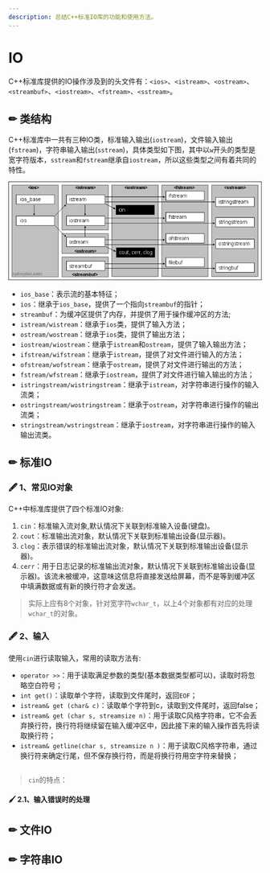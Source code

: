 ```yaml
---
description: 总结C++标准IO库的功能和使用方法。
---
```


# IO

C++标准库提供的IO操作涉及到的头文件有：`<ios>`、`<istream>`、`<ostream>`、`<streambuf>`、`<iostream>`、`<fstream>`、`<sstream>`。

## ✏ 类结构

C++标准库中一共有三种IO类，标准输入输出\(`iostream`\)，文件输入输出\(`fstream`\)，字符串输入输出\(`sstream`\)，具体类型如下图，其中以`w`开头的类型是宽字符版本，`sstream`和`fstream`继承自`iostream`，所以这些类型之间有着共同的特性。

![](../../.gitbook/assets/50.gif)

* `ios_base`：表示流的基本特征；
* `ios`：继承于`ios_base`，提供了一个指向`streambuf`的指针；
* `streambuf`：为缓冲区提供了内存，并提供了用于操作缓冲区的方法; 
* `istream/wistream`：继承于`ios`类，提供了输入方法；
* `ostream/wostream`：继承于`ios`类，提供了输出方法；
* `iostream/wiostream`：继承于`istream`和`ostream`，提供了输入输出方法；
* `ifstream/wifstream`：继承于`istream`，提供了对文件进行输入的方法；
* `ofstream/wofstream`：继承于`ostream`，提供了对文件进行输出的方法；
* `fstream/wfstream`：继承于`iostream`，提供了对文件进行输入输出的方法；
* `istringstream/wistringstream`：继承于`istream`，对字符串进行操作的输入流类；
* `ostringstream/wostringstream`：继承于`ostream`，对字符串进行操作的输出流类；
* `stringstream/wstringstream`：继承于`iostream`，对字符串进行操作的输入输出流类。

## ✏ 标准IO

### 🖋 1、常见IO对象

C++中标准库提供了四个标准IO对象:

1. `cin`：标准输入流对象,默认情况下关联到标准输入设备\(键盘\)。 
2. `cout`：标准输出流对象，默认情况下关联到标准输出设备\(显示器\)。 
3. `clog`：表示错误的标准输出流对象，默认情况下关联到标准输出设备\(显示器\)。 
4. `cerr`：用于日志记录的标准输出流对象，默认情况下关联到标准输出设备\(显示器\)。该流未被缓冲，这意味这信息将直接发送给屏幕，而不是等到缓冲区中填满数据或有新的换行符才会发送。 

> 实际上应有8个对象，针对宽字符`wchar_t`，以上4个对象都有对应的处理`wchar_t`的对象。

### 🖋 2、输入

使用`cin`进行读取输入，常用的读取方法有:

* `operator >>`：用于读取满足参数的类型\(基本数据类型都可以\)，读取时将忽略空白符号；
* `int get()`：读取单个字符，读取到文件尾时，返回`EOF`；
* `istream& get (char& c)`：读取单个字符到c，读取到文件尾时，返回false；
* `istream& get (char s, streamsize n)`：用于读取C风格字符串，它不会丢弃换行符，换行符将继续留在输入缓冲区中，因此接下来的输入操作首先将读取换行符；
* `istream& getline(char s, streamsize n )`：用于读取C风格字符串，通过换行符来确定行尾，但不保存换行符，而是将换行符用空字符来替换；

```text

```

> `cin`的特点：

#### 🖌 2.1、输入错误时的处理



## ✏ 文件IO

## ✏ 字符串IO





